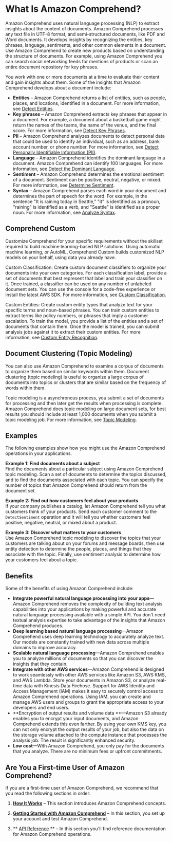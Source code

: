 # What Is Amazon Comprehend?<a name="what-is"></a>

Amazon Comprehend uses natural language processing \(NLP\) to extract insights about the content of documents\. Amazon Comprehend processes any text file in UTF\-8 format, and semi\-structured documents, like PDF and Word documents\. It develops insights by recognizing the entities, key phrases, language, sentiments, and other common elements in a document\. Use Amazon Comprehend to create new products based on understanding the structure of documents\. For example, using Amazon Comprehend you can search social networking feeds for mentions of products or scan an entire document repository for key phrases\.

You work with one or more documents at a time to evaluate their content and gain insights about them\. Some of the insights that Amazon Comprehend develops about a document include:
+ **Entities** – Amazon Comprehend returns a list of entities, such as people, places, and locations, identified in a document\. For more information, see [Detect Entities](how-entities.md)\.
+ **Key phrases** – Amazon Comprehend extracts key phrases that appear in a document\. For example, a document about a basketball game might return the names of the teams, the name of the venue, and the final score\. For more information, see [Detect Key Phrases](how-key-phrases.md)\.
+ **PII** – Amazon Comprehend analyzes documents to detect personal data that could be used to identify an individual, such as an address, bank account number, or phone number\. For more information, see [Detect Personally Identifiable Information \(PII\)](how-pii.md)\.
+ **Language** – Amazon Comprehend identifies the dominant language in a document\. Amazon Comprehend can identify 100 languages\. For more information, see [Detect the Dominant Language](how-languages.md)\.
+ **Sentiment** – Amazon Comprehend determines the emotional sentiment of a document\. Sentiment can be positive, neutral, negative, or mixed\. For more information, see [Determine Sentiment](how-sentiment.md)\. 
+ **Syntax** – Amazon Comprehend parses each word in your document and determines the part of speech for the word\. For example, in the sentence "It is raining today in Seattle," "it" is identified as a pronoun, "raining" is identified as a verb, and "Seattle" is identified as a proper noun\. For more information, see [Analyze Syntax](how-syntax.md)\. 

## Comprehend Custom<a name="how-doc-class"></a>

Customize Comprehend for your specific requirements without the skillset required to build machine learning\-based NLP solutions\. Using automatic machine learning, or AutoML, Comprehend Custom builds customized NLP models on your behalf, using data you already have\.

Custom Classification: Create custom document classifiers to organize your documents into your own categories\. For each classification label, provide a set of documents that best represent that label and train your classifier on it\. Once trained, a classifier can be used on any number of unlabeled document sets\. You can use the console for a code\-free experience or install the latest AWS SDK\. For more information, see [Custom Classification](how-document-classification.md)\.

Custom Entities: Create custom entity types that analyze text for your specific terms and noun\-based phrases\. You can train custom entities to extract terms like policy numbers, or phrases that imply a customer escalation\. To train the model, you provide a list of the entities and a set of documents that contain them\. Once the model is trained, you can submit analysis jobs against it to extract their custom entities\. For more information, see [Custom Entity Recognition](custom-entity-recognition.md)\. 

## Document Clustering \(Topic Modeling\)<a name="how-topics"></a>

You can also use Amazon Comprehend to examine a corpus of documents to organize them based on similar keywords within them\. Document clustering \(topic modeling\) is useful to organize a large corpus of documents into topics or clusters that are similar based on the frequency of words within them\.

Topic modeling is a asynchronous process, you submit a set of documents for processing and then later get the results when processing is complete\. Amazon Comprehend does topic modeling on large document sets, for best results you should include at least 1,000 documents when you submit a topic modeling job\. For more information, see [Topic Modeling](topic-modeling.md)\.

## Examples<a name="how-examples"></a>

The following examples show how you might use the Amazon Comprehend operations in your applications\.

**Example 1: Find documents about a subject**  
Find the documents about a particular subject using Amazon Comprehend topic modeling\. Scan a set of documents to determine the topics discussed, and to find the documents associated with each topic\. You can specify the number of topics that Amazon Comprehend should return from the document set\.

**Example 2: Find out how customers feel about your products**  
If your company publishes a catalog, let Amazon Comprehend tell you what customers think of your products\. Send each customer comment to the `DetectSentiment` operation and it will tell you whether customers feel positive, negative, neutral, or mixed about a product\. 

**Example 3: Discover what matters to your customers**  
Use Amazon Comprehend topic modeling to discover the topics that your customers are talking about on your forums and message boards, then use entity detection to determine the people, places, and things that they associate with the topic\. Finally, use sentiment analysis to determine how your customers feel about a topic\.

## Benefits<a name="how-benefits"></a>

Some of the benefits of using Amazon Comprehend include:
+ **Integrate powerful natural language processing into your apps**—Amazon Comprehend removes the complexity of building text analysis capabilities into your applications by making powerful and accurate natural language processing available with a simple API\. You don't need textual analysis expertise to take advantage of the insights that Amazon Comprehend produces\.
+ **Deep learning based natural language processing**—Amazon Comprehend uses deep learning technology to accurately analyze text\. Our models are constantly trained with new data across multiple domains to improve accuracy\.
+ **Scalable natural language processing**—Amazon Comprehend enables you to analyze millions of documents so that you can discover the insights that they contain\.
+ **Integrate with other AWS services**—Amazon Comprehend is designed to work seamlessly with other AWS services like Amazon S3, AWS KMS, and AWS Lambda\. Store your documents in Amazon S3, or analyze real\-time data with Kinesis Data Firehose\. Support for AWS Identity and Access Management \(IAM\) makes it easy to securely control access to Amazon Comprehend operations\. Using IAM, you can create and manage AWS users and groups to grant the appropriate access to your developers and end users\.
+ **Encryption of output results and volume data **—Amazon S3 already enables you to encrypt your input documents, and Amazon Comprehend extends this even farther\. By using your own KMS key, you can not only encrypt the output results of your job, but also the data on the storage volume attached to the compute instance that processes the analysis job\. The result is significantly enhanced security\.
+ **Low cost**—With Amazon Comprehend, you only pay for the documents that you analyze\. There are no minimum fees or upfront commitments\. 

## Are You a First\-time User of Amazon Comprehend?<a name="first-time-user"></a>

If you are a first\-time user of Amazon Comprehend, we recommend that you read the following sections in order:

1. **[How It Works](how-it-works.md)** – This section introduces Amazon Comprehend concepts\. 

1. **[Getting Started with Amazon Comprehend](getting-started.md)** – In this section, you set up your account and test Amazon Comprehend\. 

1. ** [API Reference](API_Reference.md) ** – In this section you'll find reference documentation for Amazon Comprehend operations\.